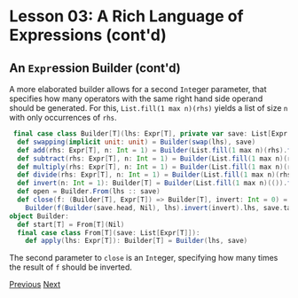Lesson 03: A Rich Language of Expressions (cont'd)
==================================================

An `Expr`ession Builder (cont'd)
--------------------------------

A more elaborated builder allows for a second `Int`eger parameter, that specifies how many operators with the same right hand
side operand should be generated. For this, `List.fill(1 max n)(rhs)` yields a list of size `n` with only occurrences of
`rhs`.

```Scala
 final case class Builder[T](lhs: Expr[T], private var save: List[Expr[T]]):
  def swapping(implicit unit: unit) = Builder(swap(lhs), save)
  def add(rhs: Expr[T], n: Int = 1) = Builder(List.fill(1 max n)(rhs).foldLeft(lhs)(Add(_, _)), save)
  def subtract(rhs: Expr[T], n: Int = 1) = Builder(List.fill(1 max n)(rhs).foldLeft(lhs)(Sub(_, _)), save)
  def multiply(rhs: Expr[T], n: Int = 1) = Builder(List.fill(1 max n)(rhs).foldLeft(lhs)(Mul(_, _)), save)
  def divide(rhs: Expr[T], n: Int = 1) = Builder(List.fill(1 max n)(rhs).foldLeft(lhs)(Div(_, _)), save)
  def invert(n: Int = 1): Builder[T] = Builder(List.fill(1 max n)(()).foldLeft(lhs) { (rhs, _) => Inv(rhs) }, save)
  def open = Builder.From(lhs :: save)
  def close(f: (Builder[T], Expr[T]) => Builder[T], invert: Int = 0) =
    Builder(f(Builder(save.head, Nil), lhs).invert(invert).lhs, save.tail)
object Builder:
  def start[T] = From[T](Nil)
  final case class From[T](save: List[Expr[T]]):
    def apply(lhs: Expr[T]): Builder[T] = Builder(lhs, save)
```

The second parameter to `close` is an `Int`eger, specifying how many times the result of `f` should be inverted.

[Previous](https://github.com/sjbiaga/kittens/blob/main/expr-06-builder/README.md) [Next](https://github.com/sjbiaga/kittens/blob/main/expr-CoflatMap/README.md)
